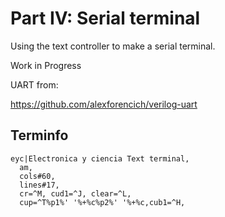 # Part IV: Serial terminal

Using the text controller to make a serial terminal.

Work in Progress


UART from:

https://github.com/alexforencich/verilog-uart


## Terminfo

    eyc|Electronica y ciencia Text terminal,
      am,
      cols#60,
      lines#17,
      cr=^M, cud1=^J, clear=^L,
      cup=^T%p1%' '%+%c%p2%' '%+%c,cub1=^H,
